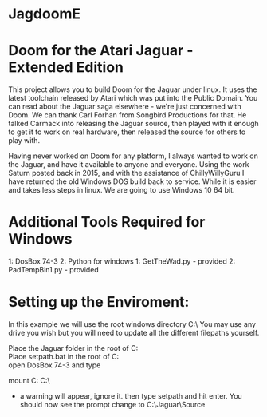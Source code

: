 # JagdoomE

# Doom for the Atari Jaguar - Extended Edition

This project allows you to build Doom for the Jaguar under linux. It uses the latest toolchain released by Atari which was put into the Public Domain. You can read about the Jaguar saga elsewhere - we're just concerned with Doom. We can thank Carl Forhan from Songbird Productions for that. He talked Carmack into releasing the Jaguar source, then played with it enough to get it to work on real hardware, then released the source for others to play with.

Having never worked on Doom for any platform, I always wanted to work on the Jaguar, and have it available to anyone and everyone.  Using the work Saturn posted back in 2015, and with the assistance of ChillyWillyGuru I have returned the old Windows DOS build back to service.  While it is easier and takes less steps in linux. We are going to use Windows 10 64 bit.

# Additional Tools Required for Windows
1:  DosBox 74-3
2:  Python for windows
1:  GetTheWad.py - provided
2:  PadTempBin1.py - provided

# Setting up the Enviroment:
In this example we will use the root windows directory C:\  You may use any drive you wish but you will need to update all the different filepaths yourself.

Place the Jaguar folder in the root of C:\
Place setpath.bat in the root of C:\
open DosBox 74-3 and type 

mount C: C:\ 


- a warning will appear, ignore it.
then type setpath and hit enter.
You should now see the prompt change to C:\Jaguar\Source




